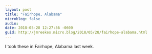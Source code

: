 ```yaml
---
layout: post
title: "Fairhope, Alabama"
microblog: false
audio: 
date: 2018-05-28 12:27:56 -0600
guid: http://jmreekes.micro.blog/2018/05/28/fairhope-alabama.html
---
```






I took these in Fairhope, Alabama last week.

